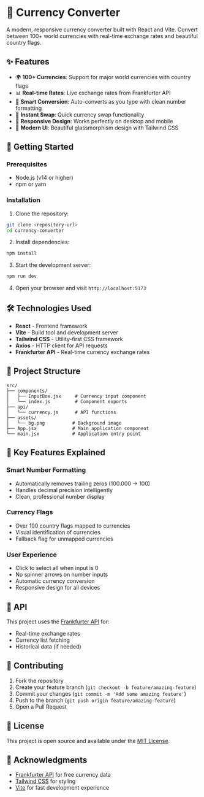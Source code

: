 # 💱 Currency Converter

A modern, responsive currency converter built with React and Vite. Convert between 100+ world currencies with real-time exchange rates and beautiful country flags.

## ✨ Features

-  🌍 **100+ Currencies**: Support for major world currencies with country flags
-  📊 **Real-time Rates**: Live exchange rates from Frankfurter API
-  🔄 **Smart Conversion**: Auto-converts as you type with clean number formatting
-  🚀 **Instant Swap**: Quick currency swap functionality
-  📱 **Responsive Design**: Works perfectly on desktop and mobile
-  🎨 **Modern UI**: Beautiful glassmorphism design with Tailwind CSS

## 🚀 Getting Started

### Prerequisites

-  Node.js (v14 or higher)
-  npm or yarn

### Installation

1. Clone the repository:

```bash
git clone <repository-url>
cd currency-converter
```

2. Install dependencies:

```bash
npm install
```

3. Start the development server:

```bash
npm run dev
```

4. Open your browser and visit `http://localhost:5173`

## 🛠️ Technologies Used

-  **React** - Frontend framework
-  **Vite** - Build tool and development server
-  **Tailwind CSS** - Utility-first CSS framework
-  **Axios** - HTTP client for API requests
-  **Frankfurter API** - Real-time currency exchange rates

## 📁 Project Structure

```
src/
├── components/
│   ├── InputBox.jsx     # Currency input component
│   └── index.js         # Component exports
├── api/
│   └── currency.js      # API functions
├── assets/
│   └── bg.png          # Background image
├── App.jsx             # Main application component
└── main.jsx            # Application entry point
```

## 🌟 Key Features Explained

### Smart Number Formatting

-  Automatically removes trailing zeros (100.000 → 100)
-  Handles decimal precision intelligently
-  Clean, professional number display

### Currency Flags

-  Over 100 country flags mapped to currencies
-  Visual identification of currencies
-  Fallback flag for unmapped currencies

### User Experience

-  Click to select all when input is 0
-  No spinner arrows on number inputs
-  Automatic currency conversion
-  Responsive design for all devices

## 📡 API

This project uses the [Frankfurter API](https://frankfurter.app/) for:

-  Real-time exchange rates
-  Currency list fetching
-  Historical data (if needed)

## 🤝 Contributing

1. Fork the repository
2. Create your feature branch (`git checkout -b feature/amazing-feature`)
3. Commit your changes (`git commit -m 'Add some amazing feature'`)
4. Push to the branch (`git push origin feature/amazing-feature`)
5. Open a Pull Request

## 📄 License

This project is open source and available under the [MIT License](LICENSE).

## 🙏 Acknowledgments

-  [Frankfurter API](https://frankfurter.app/) for free currency data
-  [Tailwind CSS](https://tailwindcss.com/) for styling
-  [Vite](https://vitejs.dev/) for fast development experience

